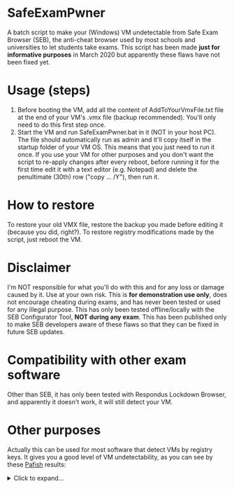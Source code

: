 # SafeExamPwner
A batch script to make your (Windows) VM undetectable from Safe Exam Browser (SEB), the anti-cheat browser used by most schools and universities to let students take exams. This script has been made **just for informative purposes** in March 2020 but apparently these flaws have not been fixed yet.

# Usage (steps)
1) Before booting the VM, add all the content of AddToYourVmxFile.txt file at the end of your VM's .vmx file (backup recommended). You'll only need to do this first step once.
2) Start the VM and run SafeExamPwner.bat in it (NOT in your host PC). The file should automatically run as admin and it'll copy itself in the startup folder of your VM OS. This means that you just need to run it once. If you use your VM for other purposes and you don't want the script to re-apply changes after every reboot, before running it for the first time edit it with a text editor (e.g. Notepad) and delete the penultimate (30th) row ("copy ... /Y"), then run it.

# How to restore
To restore your old VMX file, restore the backup you made before editing it (because you did, right?). To restore registry modifications made by the script, just reboot the VM.

# Disclaimer
I'm NOT responsible for what you'll do with this and for any loss or damage caused by it. Use at your own risk. This is **for demonstration use only**, does not encourage cheating during exams, and has never been tested or used for any illegal purpose. This has only been tested offline/locally with the SEB Configurator Tool, **NOT during any exam**. This has been published only to make SEB developers aware of these flaws so that they can be fixed in future SEB updates.

# Compatibility with other exam software
Other than SEB, it has only been tested with Respondus Lockdown Browser, and apparently it doesn't work, it will still detect your VM.

# Other purposes
Actually this can be used for most software that detect VMs by registry keys. It gives you a good level of VM undetectability, as you can see by these [Pafish](https://github.com/a0rtega/pafish) results:
<details>
<summary>Click to expand...</summary>
<p>

```pafish
* Pafish (Paranoid fish) *

Some anti(debugger/VM/sandbox) tricks
used by malware for the general public.

[*] Windows version: 6.2 build 9200
[*] CPU: GenuineIntel
    CPU brand: Intel(R) Core(TM) i7-1065G7 CPU @ 1.30GHz

[-] Debuggers detection
[*] Using IsDebuggerPresent() ... OK

[-] CPU information based detections
[*] Checking the difference between CPU timestamp counters (rdtsc) ... OK
[*] Checking the difference between CPU timestamp counters (rdtsc) forcing VM exit ... traced!
[*] Checking hypervisor bit in cpuid feature bits ... OK
[*] Checking cpuid hypervisor vendor for known VM vendors ... OK

[-] Generic sandbox detection
[*] Using mouse activity ... traced!
[*] Checking username ... OK
[*] Checking file path ... OK
[*] Checking common sample names in drives root ... OK
[*] Checking if disk size <= 60GB via DeviceIoControl() ... OK
[*] Checking if disk size <= 60GB via GetDiskFreeSpaceExA() ... OK
[*] Checking if Sleep() is patched using GetTickCount() ... OK
[*] Checking if NumberOfProcessors is < 2 via raw access ... OK
[*] Checking if NumberOfProcessors is < 2 via GetSystemInfo() ... OK
[*] Checking if pysical memory is < 1Gb ... OK
[*] Checking operating system uptime using GetTickCount() ... traced!
[*] Checking if operating system IsNativeVhdBoot() ... OK

[-] Hooks detection
[*] Checking function ShellExecuteExW method 1 ... OK
[*] Checking function CreateProcessA method 1 ... OK

[-] Sandboxie detection
[*] Using GetModuleHandle(sbiedll.dll) ... OK

[-] Wine detection
[*] Using GetProcAddress(wine_get_unix_file_name) from kernel32.dll ... OK
[*] Reg key (HKCU\SOFTWARE\Wine) ... OK

[-] VirtualBox detection
[*] Scsi port->bus->target id->logical unit id-> 0 identifier ... OK
[*] Reg key (HKLM\HARDWARE\Description\System "SystemBiosVersion") ... OK
[*] Reg key (HKLM\SOFTWARE\Oracle\VirtualBox Guest Additions) ... OK
[*] Reg key (HKLM\HARDWARE\Description\System "VideoBiosVersion") ... OK
[*] Reg key (HKLM\HARDWARE\ACPI\DSDT\VBOX__) ... OK
[*] Reg key (HKLM\HARDWARE\ACPI\FADT\VBOX__) ... OK
[*] Reg key (HKLM\HARDWARE\ACPI\RSDT\VBOX__) ... OK
[*] Reg key (HKLM\SYSTEM\ControlSet001\Services\VBox*) ... OK
[*] Reg key (HKLM\HARDWARE\DESCRIPTION\System "SystemBiosDate") ... OK
[*] Driver files in C:\WINDOWS\system32\drivers\VBox* ... OK
[*] Additional system files ... OK
[*] Looking for a MAC address starting with 08:00:27 ... OK
[*] Looking for pseudo devices ... OK
[*] Looking for VBoxTray windows ... OK
[*] Looking for VBox network share ... OK
[*] Looking for VBox processes (vboxservice.exe, vboxtray.exe) ... OK
[*] Looking for VBox devices using WMI ... OK

[-] VMware detection
[*] Scsi port 0,1,2 ->bus->target id->logical unit id-> 0 identifier ... OK
[*] Reg key (HKLM\SOFTWARE\VMware, Inc.\VMware Tools) ... OK
[*] Looking for C:\WINDOWS\system32\drivers\vmmouse.sys ... OK
[*] Looking for C:\WINDOWS\system32\drivers\vmhgfs.sys ... OK
[*] Looking for a MAC address starting with 00:05:69, 00:0C:29, 00:1C:14 or 00:50:56 ... OK
[*] Looking for network adapter name ... OK
[*] Looking for pseudo devices ... OK
[*] Looking for VMware serial number ... OK

[-] Qemu detection
[*] Scsi port->bus->target id->logical unit id-> 0 identifier ... OK
[*] Reg key (HKLM\HARDWARE\Description\System "SystemBiosVersion") ... OK
[*] cpuid CPU brand string 'QEMU Virtual CPU' ... OK

[-] Bochs detection
[*] Reg key (HKLM\HARDWARE\Description\System "SystemBiosVersion") ... OK
[*] cpuid AMD wrong value for processor name ... OK
[*] cpuid Intel wrong value for processor name ... OK

[-] Cuckoo detection
[*] Looking in the TLS for the hooks information structure ... OK


[-] Feel free to RE me, check log file for more information.
